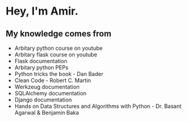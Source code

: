 # Hey, I'm Amir.

## My knowledge comes from

- Arbitary python course on youtube
- Arbitary flask course on youtube
- Flask documentation
- Arbitary python PEPs
- Python tricks the book - Dan Bader
- Clean Code - Robert C. Martin
- Werkzeug documentation
- SQLAlchemy documentation
- Django documentation
- Hands on Data Structures and Algorithms with Python - Dr. Basant Agarwal & Benjamin Baka
